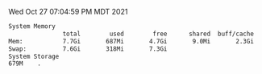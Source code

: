 Wed Oct 27 07:04:59 PM MDT 2021
```bash
System Memory
               total        used        free      shared  buff/cache   available
Mem:           7.7Gi       687Mi       4.7Gi       9.0Mi       2.3Gi       6.7Gi
Swap:          7.6Gi       318Mi       7.3Gi
System Storage
679M	.
```
